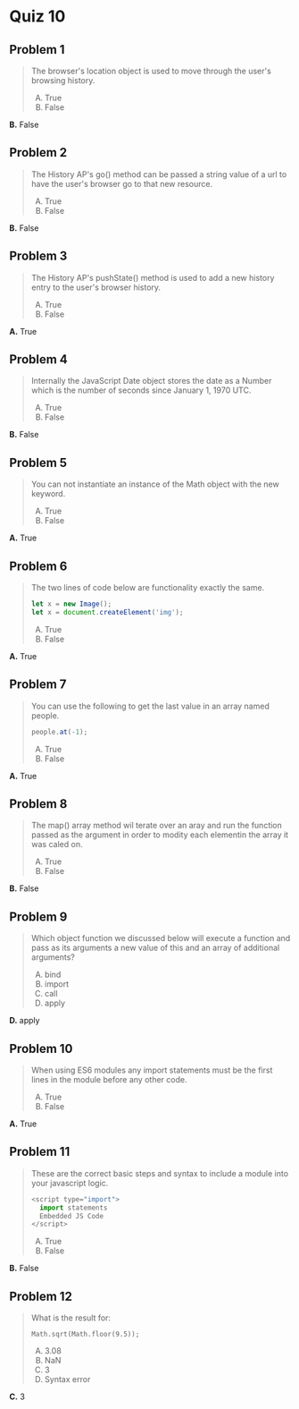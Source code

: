<style type="text/css">ol { list-style-type: upper-alpha; }</style>

# Quiz 10

## Problem 1

> The browser's location object is used to move through the user's browsing
  history.
>
> 1.  True
> 1.  False

**B.** False

## Problem 2

> The History AP's go() method can be passed a string value of a url to have the
  user's browser go to that new resource.
>
> 1.  True
> 1.  False

**B.** False

## Problem 3

> The History AP's pushState() method is used to add a new history entry to the
  user's browser history.
>
> 1.  True
> 1.  False

**A.** True

## Problem 4

> Internally the JavaScript Date object stores the date as a Number which is the
  number of seconds since January 1, 1970 UTC.
>
> 1.  True
> 1.  False

**B.** False

## Problem 5

> You can not instantiate an instance of the Math object with the new keyword.
>
> 1.  True
> 1.  False

**A.** True

## Problem 6

> The two lines of code below are functionality exactly the same.
>
> ```js
> let x = new Image();
> let x = document.createElement('img');
> ```
>
> 1.  True
> 1.  False

**A.** True

## Problem 7

> You can use the following to get the last value in an array named people.
>
> ```js
> people.at(-1);
> ```
>
> 1.  True
> 1.  False

**A.** True

## Problem 8

> The map() array method wil terate over an aray and run the function passed as
  the argument in order to modity each elementin the array it was caled on.
>
> 1.  True
> 1.  False

**B.** False

## Problem 9

> Which object function we discussed below will execute a function and pass as
  its arguments a new value of this and an array of additional arguments?
>
> 1.  bind
> 1.  import
> 1.  call
> 1.  apply

**D.** apply

## Problem 10

> When using ES6 modules any import statements must be the first lines in the
  module before any other code.
>
> 1.  True
> 1.  False

**A.** True

## Problem 11

> These are the correct basic steps and syntax to include a module into your
  javascript logic.
>
> ```js
> <script type="import">
>   import statements
>   Embedded JS Code
> </script>
> ```
>
> 1.  True
> 1.  False

**B.** False

## Problem 12

> What is the result for:
>
> ```
> Math.sqrt(Math.floor(9.5));
> ```
>
> 1.  3.08
> 1.  NaN
> 1.  3
> 1.  Syntax error

**C.** 3
